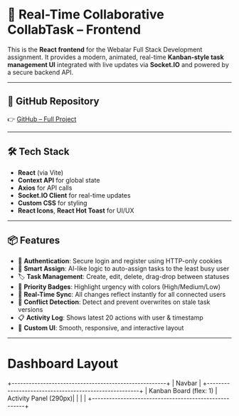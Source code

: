# 🎨 Real-Time Collaborative CollabTask – Frontend

This is the **React frontend** for the Webalar Full Stack Development assignment. It provides a modern, animated, real-time **Kanban-style task management UI** integrated with live updates via **Socket.IO** and powered by a secure backend API.

---

## 🔗 GitHub Repository

👉 [GitHub – Full Project](https://github.com/pratyushranjn/real-time-collaborative-todo-board)

---

## 🛠 Tech Stack

- **React** (via Vite)
- **Context API** for global state
- **Axios** for API calls
- **Socket.IO Client** for real-time updates
- **Custom CSS** for styling
- **React Icons**, **React Hot Toast** for UI/UX

---

## 📦 Features

- 🔐 **Authentication**: Secure login and register using HTTP-only cookies
- 🧠 **Smart Assign**: AI-like logic to auto-assign tasks to the least busy user
- 🏷️ **Task Management**: Create, edit, delete, drag-drop between statuses
- 🚦 **Priority Badges**: Highlight urgency with colors (High/Medium/Low)
- 🔄 **Real-Time Sync**: All changes reflect instantly for all connected users
- 📝 **Conflict Detection**: Detect and prevent overwrites on stale task versions
- 📋 **Activity Log**: Shows latest 20 actions with user & timestamp
- 🎨 **Custom UI**: Smooth, responsive, and interactive layout

---



# Dashboard Layout
+------------------------------------------------------+
| Navbar                                     |
+------------------------------------------------------+
|  Kanban Board (flex: 1)     |  Activity Panel (290px)|
|                             |                        |
+------------------------------------------------------+
